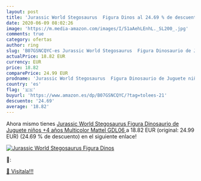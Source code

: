 ```yaml
---
layout: post
title: 'Jurassic World Stegosaurus  Figura Dinos al 24.69 % de descuento'
date: 2020-06-09 08:02:26
image: 'https://m.media-amazon.com/images/I/51aAehLEnhL._SL200_.jpg'
comments: true
category: ofertas
author: ring
slug: 'B07GSNCQYC-es Jurassic World Stegosaurus  Figura Dinosaurio de Juguete niños +4 años  Multicolor  Mattel GDL06 '
actualPrice: 18.82 EUR
currency: EUR
price: 18.82
comparePrice: 24.99 EUR
prodname: 'Jurassic World Stegosaurus  Figura Dinosaurio de Juguete niños +4 años  Multicolor  Mattel GDL06 '
country: 'es'
flag: '🇪🇸'
buyurl: 'https://www.amazon.es/dp/B07GSNCQYC/?tag=tolees-21'
descuento: '24.69'
average: '18.82'
---
```


Ahora mismo tienes [Jurassic World Stegosaurus  Figura Dinosaurio de Juguete niños +4 años  Multicolor  Mattel GDL06 ](https://www.amazon.es/dp/B07GSNCQYC/?tag=tolees-21) a 18.82 EUR (original: 24.99 EUR) (24.69 %  de descuento) en el siguiente enlace!

[![Jurassic World Stegosaurus  Figura Dinos](https://m.media-amazon.com/images/I/51aAehLEnhL._SL200_.jpg)](https://www.amazon.es/dp/B07GSNCQYC/?tag=tolees-21)

🔎:


[🛒 Visítala!!!](https://www.amazon.es/dp/B07GSNCQYC/?tag=tolees-21)

